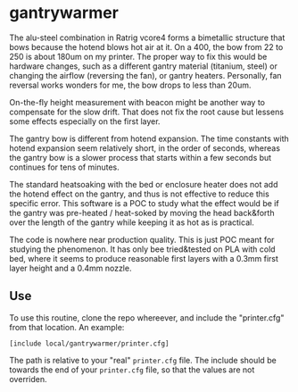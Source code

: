 # gantrywarmer
The alu-steel combination in Ratrig vcore4 forms a bimetallic structure that bows because the hotend blows hot air at it. On a 400, the bow from 22 to 250 is about 180um on my printer. The proper way to fix this would be hardware changes, such as a different gantry material (titanium, steel) or changing the airflow (reversing the fan), or gantry heaters. Personally, fan reversal works wonders for me, the bow drops to less than 20um.

On-the-fly height measurement with beacon might be another way to compensate for the slow drift. That does not fix the root cause but lessens some effects especially on the first layer.

The gantry bow is different from hotend expansion. The time constants with hotend expansion seem relatively short, in the order of seconds, whereas the gantry bow is a slower process that starts within a few seconds but continues for tens of minutes.

The standard heatsoaking with the bed or enclosure heater does not add the hotend effect on the gantry, and thus is not effective to reduce this specific error. This software is a POC to study what the effect would be if the gantry was pre-heated / heat-soked by moving the head back&forth over the length of the gantry while keeping it as hot as is practical.

The code is nowhere near production quality. This is just POC meant for studying the phenomenon. It has only bee tried&tested on PLA with cold bed, where it seems to produce reasonable first layers with a 0.3mm first layer height and a 0.4mm nozzle.

## Use
To use this routine, clone the repo whereever, and include the "printer.cfg" from that location. An example:

`[include local/gantrywarmer/printer.cfg]`

The path is relative to your "real" `printer.cfg` file. The include should be towards the end of your `printer.cfg` file, so that the values are not overriden.

 

